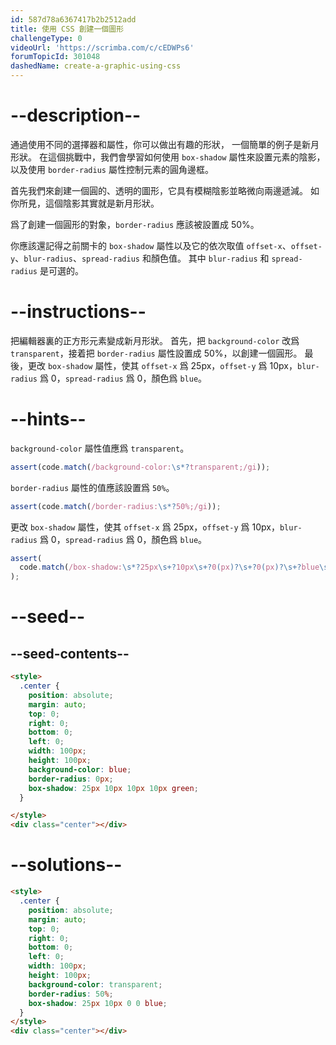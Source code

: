 ```yaml
---
id: 587d78a6367417b2b2512add
title: 使用 CSS 創建一個圖形
challengeType: 0
videoUrl: 'https://scrimba.com/c/cEDWPs6'
forumTopicId: 301048
dashedName: create-a-graphic-using-css
---
```


# --description--

通過使用不同的選擇器和屬性，你可以做出有趣的形狀， 一個簡單的例子是新月形狀。 在這個挑戰中，我們會學習如何使用 `box-shadow` 屬性來設置元素的陰影，以及使用 `border-radius` 屬性控制元素的圓角邊框。

首先我們來創建一個圓的、透明的圖形，它具有模糊陰影並略微向兩邊遞減。 如你所見，這個陰影其實就是新月形狀。

爲了創建一個圓形的對象，`border-radius` 應該被設置成 50%。

你應該還記得之前關卡的 `box-shadow` 屬性以及它的依次取值 `offset-x`、`offset-y`、`blur-radius`、`spread-radius` 和顏色值。 其中 `blur-radius` 和 `spread-radius` 是可選的。

# --instructions--

把編輯器裏的正方形元素變成新月形狀。 首先，把 `background-color` 改爲 `transparent`，接着把 `border-radius` 屬性設置成 50%，以創建一個圓形。 最後，更改 `box-shadow` 屬性，使其 `offset-x` 爲 25px，`offset-y` 爲 10px，`blur-radius` 爲 0，`spread-radius` 爲 0，顏色爲 `blue`。

# --hints--

`background-color` 屬性值應爲 `transparent`。

```js
assert(code.match(/background-color:\s*?transparent;/gi));
```

`border-radius` 屬性的值應該設置爲 `50%`。

```js
assert(code.match(/border-radius:\s*?50%;/gi));
```

更改 `box-shadow` 屬性，使其 `offset-x` 爲 25px，`offset-y` 爲 10px，`blur-radius` 爲 0，`spread-radius` 爲 0，顏色爲 `blue`。

```js
assert(
  code.match(/box-shadow:\s*?25px\s+?10px\s+?0(px)?\s+?0(px)?\s+?blue\s*?;/gi)
);
```

# --seed--

## --seed-contents--

```html
<style>
  .center {
    position: absolute;
    margin: auto;
    top: 0;
    right: 0;
    bottom: 0;
    left: 0;
    width: 100px;
    height: 100px;
    background-color: blue;
    border-radius: 0px;
    box-shadow: 25px 10px 10px 10px green;
  }

</style>
<div class="center"></div>
```

# --solutions--

```html
<style>
  .center {
    position: absolute;
    margin: auto;
    top: 0;
    right: 0;
    bottom: 0;
    left: 0;
    width: 100px;
    height: 100px;
    background-color: transparent;
    border-radius: 50%;
    box-shadow: 25px 10px 0 0 blue;
  }
</style>
<div class="center"></div>
```
